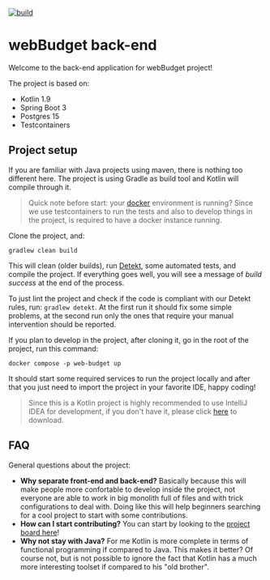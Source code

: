 [![build](https://github.com/web-budget/back-end/actions/workflows/build.yml/badge.svg)](https://github.com/web-budget/back-end/actions/workflows/build.yml)

# webBudget back-end

Welcome to the back-end application for webBudget project!

The project is based on:

- Kotlin 1.9
- Spring Boot 3
- Postgres 15
- Testcontainers

## Project setup

If you are familiar with Java projects using maven, there is nothing too different here. The project is using Gradle as
build tool and Kotlin will compile through it.

> Quick note before start: your [docker](https://docs.docker.com/get-docker/) environment is running? Since we use 
> testcontainers to run the tests and also to develop things in the project, is required to have a docker instance running.

Clone the project, and:

`gradlew clean build` 

This will clean (older builds), run [Detekt](https://detekt.github.io/detekt/), some automated tests, and compile the project. If everything goes 
well, you will see a message of _build success_ at the end of the process.

To just lint the project and check if the code is compliant with our Detekt rules, run: `gradlew detekt`. At the first
run it should fix some simple problems, at the second run only the ones that require your manual intervention should be
reported.

If you plan to develop in the project, after cloning it, go in the root of the project, run this command:

`docker compose -p web-budget up`

It should start some required services to run the project locally and after that you just need to import the project in 
your favorite IDE, happy coding!

> Since this is a Kotlin project is highly recommended to use IntelliJ IDEA for development, if you don't have it, 
> please click [here](https://www.jetbrains.com/?from=webBudget) to download.

## FAQ

General questions about the project:

- **Why separate front-end and back-end?** Basically because this will make people more confortable to develop inside the
  project, not everyone are able to work in big monolith full of files and with trick configurations to deal with. Doing
  like this will help beginners searching for a cool project to start with some contributions.
- **How can I start contributing?** You can start by looking to the [project board here](https://github.com/orgs/web-budget/projects/6)!
- **Why not stay with Java?** For me Kotlin is more complete in terms of functional programming if compared to Java. This 
makes it better? Of course not, but is not possible to ignore the fact that Kotlin has a much more interesting toolset if 
compared to his "old brother".
